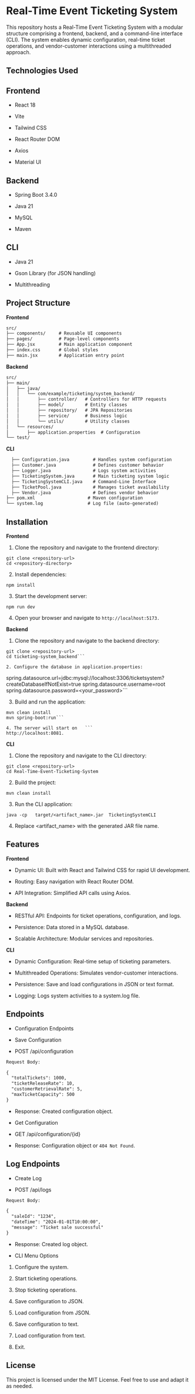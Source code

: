 # Real-Time Event Ticketing System

This repository hosts a Real-Time Event Ticketing System with a modular structure comprising a frontend, backend, and a command-line interface (CLI). The system enables dynamic configuration, real-time ticket operations, and vendor-customer interactions using a multithreaded approach.

## **Technologies Used**

## Frontend

- React 18

- Vite

- Tailwind CSS

- React Router DOM

- Axios

- Material UI

## Backend

- Spring Boot 3.4.0

- Java 21

- MySQL

- Maven

## CLI

- Java 21

- Gson Library (for JSON handling)

- Multithreading

## Project Structure

**Frontend**
```txt
src/
├── components/     # Reusable UI components
├── pages/          # Page-level components
├── App.jsx         # Main application component
├── index.css       # Global styles
├── main.jsx        # Application entry point
```
**Backend**
```txt
src/
├── main/
│   ├── java/
│   │   └── com/example/ticketing/system_backend/
│   │       ├── controller/   # Controllers for HTTP requests
│   │       ├── model/        # Entity classes
│   │       ├── repository/   # JPA Repositories
│   │       ├── service/      # Business logic
│   │       └── utils/        # Utility classes
│   └── resources/
│       ├── application.properties  # Configuration
└── test/
```
**CLI**
```txt
  ├── Configuration.java         # Handles system configuration
  ├── Customer.java              # Defines customer behavior
  ├── Logger.java                # Logs system activities
  ├── TicketingSystem.java       # Main ticketing system logic
  ├── TicketingSystemCLI.java    # Command-Line Interface
  ├── TicketPool.java            # Manages ticket availability
  ├── Vendor.java                # Defines vendor behavior
├── pom.xml                    # Maven configuration
└── system.log                 # Log file (auto-generated)
```
## Installation

**Frontend**

1. Clone the repository and navigate to the frontend directory:

  ```
  git clone <repository-url>
  cd <repository-directory>
  ```
2. Install dependencies:

  ```npm install```

3. Start the development server:

  ```npm run dev```

4. Open your browser and navigate to ```http://localhost:5173.```

**Backend**

1. Clone the repository and navigate to the backend directory:

  ```
  git clone <repository-url>
  cd ticketing-system_backend```

2. Configure the database in application.properties:
```
spring.datasource.url=jdbc:mysql://localhost:3306/ticketsystem?createDatabaseIfNotExist=true
spring.datasource.username=root
spring.datasource.password=<your_password>```

3. Build and run the application:
```
mvn clean install
mvn spring-boot:run```

4. The server will start on   ```
http://localhost:8081.
```

**CLI**

1. Clone the repository and navigate to the CLI directory:
  ```
  git clone <repository-url>
  cd Real-Time-Event-Ticketing-System
   ```
2. Build the project:
  ```
  mvn clean install
  ```
3. Run the CLI application:
  ```
 java -cp   target/<artifact_name>.jar  TicketingSystemCLI
```
4. Replace <artifact_name> with the generated JAR file name.

## Features

**Frontend**

- Dynamic UI: Built with React and Tailwind CSS for rapid UI development.

- Routing: Easy navigation with React Router DOM.

- API Integration: Simplified API calls using Axios.

**Backend**

- RESTful API: Endpoints for ticket operations, configuration, and logs.

- Persistence: Data stored in a MySQL database.

- Scalable Architecture: Modular services and repositories.

**CLI**

- Dynamic Configuration: Real-time setup of ticketing parameters.

- Multithreaded Operations: Simulates vendor-customer interactions.

- Persistence: Save and load configurations in JSON or text format.

- Logging: Logs system activities to a system.log file.

## Endpoints

- Configuration Endpoints

- Save Configuration

- POST /api/configuration
```txt
Request Body:

{
  "totalTickets": 1000,
  "ticketReleaseRate": 10,
  "customerRetrievalRate": 5,
  "maxTicketCapacity": 500
}
```
- Response: Created configuration object.

- Get Configuration

- GET /api/configuration/{id}

- Response: Configuration object or ```404 Not Found```.

## Log Endpoints

- Create Log

- POST /api/logs
```txt
Request Body:

{
  "saleId": "1234",
  "dateTime": "2024-01-01T10:00:00",
  "message": "Ticket sale successful"
}
```
- Response: Created log object.

- CLI Menu Options

 1. Configure the system.

 2. Start ticketing operations.

 3. Stop ticketing operations.

 4. Save configuration to JSON.

 5. Load configuration from JSON.

 6. Save configuration to text.

 7. Load configuration from text.

 8. Exit.

## License

This project is licensed under the MIT License. Feel free to use and adapt it as needed.
